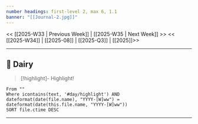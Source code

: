 ```yaml
---
number headings: first-level 2, max 6, 1.1
banner: "[[Journal-2.jpg]]"
---
```

<< [[2025-W33 | Previous Week]] | [[2025-W35 | Next Week]] >>
<< [[2025-W34]] | [[2025-08]] | [[2025-Q3]] | [[2025]]>>

---
## 📕 Dairy
> [!highlight]- Highlight!
```dateview
From ""
Where icontains(text, '#day/highlight') AND dateformat(date(file.name), "YYYY-[W]ww") = dateformat(date(this.file.name, "YYYY-[W]ww")) 
SORT file.ctime DESC
```




---


